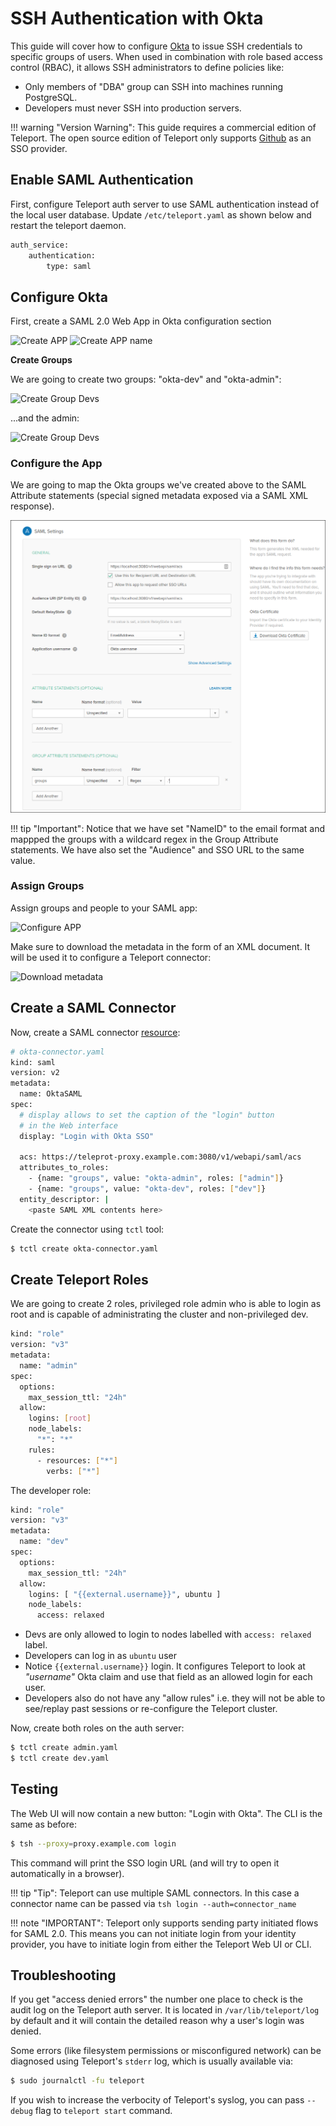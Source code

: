 # SSH Authentication with Okta

This guide will cover how to configure [Okta](https://www.okta.com/) to issue
SSH credentials to specific groups of users. When used in combination with role
based access control (RBAC), it allows SSH administrators to define policies
like:

* Only members of "DBA" group can SSH into machines running PostgreSQL.
* Developers must never SSH into production servers.

!!! warning "Version Warning":
    This guide requires a commercial edition of Teleport. The open source
    edition of Teleport only supports [Github](admin-guide/#github-oauth-20) as
    an SSO provider.

## Enable SAML Authentication

First, configure Teleport auth server to use SAML authentication instead of the local
user database. Update `/etc/teleport.yaml` as shown below and restart the
teleport daemon.

```bash
auth_service:
    authentication:
        type: saml
```

## Configure Okta

First, create a SAML 2.0 Web App in Okta configuration section

![Create APP](img/okta-saml-1.png?raw=true)
![Create APP name](img/okta-saml-2.png?raw=true)

**Create Groups**

We are going to create two groups: "okta-dev" and "okta-admin":

![Create Group Devs](img/okta-saml-2.1.png)

...and the admin:

![Create Group Devs](img/okta-saml-2.2.png)

### Configure the App

We are going to map the Okta groups we've created above to the SAML Attribute
statements (special signed metadata exposed via a SAML XML response).

![Configure APP](img/okta-saml-3.png)

!!! tip "Important":
    Notice that we have set "NameID" to the email format and mappped the groups with 
    a wildcard regex in the Group Attribute statements. We have also set the "Audience" 
    and SSO URL to the same value.

### Assign Groups

Assign groups and people to your SAML app:

![Configure APP](img/okta-saml-3.1.png)

Make sure to download the metadata in the form of an XML document. It will be used it to 
configure a Teleport connector:

![Download metadata](img/okta-saml-4.png?raw=true)


## Create a SAML Connector

Now, create a SAML connector [resource](admin-guide#resources):

```bash
# okta-connector.yaml
kind: saml
version: v2
metadata:
  name: OktaSAML
spec:
  # display allows to set the caption of the "login" button
  # in the Web interface
  display: "Login with Okta SSO"

  acs: https://teleprot-proxy.example.com:3080/v1/webapi/saml/acs
  attributes_to_roles:
    - {name: "groups", value: "okta-admin", roles: ["admin"]}
    - {name: "groups", value: "okta-dev", roles: ["dev"]}
  entity_descriptor: |
    <paste SAML XML contents here>
```

Create the connector using `tctl` tool:

```bash
$ tctl create okta-connector.yaml
```

## Create Teleport Roles

We are going to create 2 roles, privileged role admin who is able to login as
root and is capable of administrating the cluster and non-privileged dev.

```bash
kind: "role"
version: "v3"
metadata:
  name: "admin"
spec:
  options:
    max_session_ttl: "24h"
  allow:
    logins: [root]
    node_labels:
      "*": "*"
    rules:
      - resources: ["*"]
        verbs: ["*"]
```

The developer role:

```bash
kind: "role"
version: "v3"
metadata:
  name: "dev"
spec:
  options:
    max_session_ttl: "24h"
  allow:
    logins: [ "{{external.username}}", ubuntu ]
    node_labels:
      access: relaxed
```

* Devs are only allowed to login to nodes labelled with `access: relaxed` label. 
* Developers can log in as `ubuntu` user
* Notice `{{external.username}}` login. It configures Teleport to look at
  _"username"_ Okta claim and use that field as an allowed login for each user.
* Developers also do not have any "allow rules" i.e. they will not be able to
  see/replay past sessions or re-configure the Teleport cluster.

Now, create both roles on the auth server:

```bash
$ tctl create admin.yaml
$ tctl create dev.yaml
```

## Testing

The Web UI will now contain a new button: "Login with Okta". The CLI is 
the same as before:

```bash
$ tsh --proxy=proxy.example.com login
```

This command will print the SSO login URL (and will try to open it
automatically in a browser).

!!! tip "Tip":
    Teleport can use multiple SAML connectors. In this case a connector name
    can be passed via `tsh login --auth=connector_name`

!!! note "IMPORTANT":
    Teleport only supports sending party initiated flows for SAML 2.0. This
    means you can not initiate login from your identity provider, you have to
    initiate login from either the Teleport Web UI or CLI.

## Troubleshooting

If you get "access denied errors" the number one place to check is the audit
log on the Teleport auth server. It is located in `/var/lib/teleport/log` by
default and it will contain the detailed reason why a user's login was denied.

Some errors (like filesystem permissions or misconfigured network) can be
diagnosed using Teleport's `stderr` log, which is usually available via:

```bash
$ sudo journalctl -fu teleport
```

If you wish to increase the verbocity of Teleport's syslog, you can pass
`--debug` flag to `teleport start` command.


